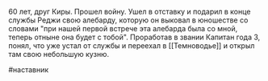 60 лет, друг Киры. Прошел войну. Ушел в отставку и подарил в конце службы Рeджи свою алебарду, которую он выковал в юношестве со словами "при нашей первой встрече эта алебарда была со мной, теперь отныне она будет с тобой". Проработав в звании Капитан года 3, понял, что уже устал от службы и переехал в [[Темноводье]] и открыл там свою небольшую кузню.

#наставник